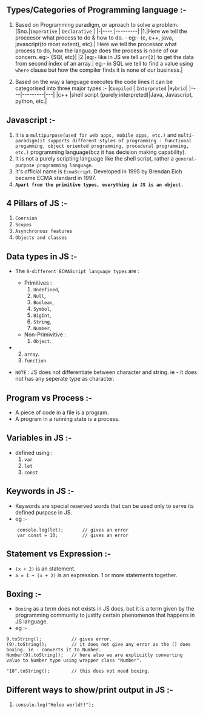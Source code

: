 [](#intro)

## Types/Categories of Programming language :-

1.  Based on Programming paradigm, or aproach to solve a problem.
    |Sno.|`Imperative` | `Declarative` |
    |-|---- |---------|
    |1.|Here we tell the proceesor what process to do & how to do. - eg:- {c, c++, java, javascript(to most extent), etc}.| Here we tell the processor what process to do, how the language does the process is none of our concern. eg:- {SQl, etc}|
    |2.|eg:- like in JS we tell `arr[2]` to get the data from second index of an array.| eg:- in SQL we tell to find a value using `where` clause but how the compiler finds it is none of our business.|

2.  Based on the way a language executes the code lines it can be categorised into three major types :-
    |`Compiled` | `Interpreted` |`Hybrid`|
    |----|---------|---|
    |c++ |shell script (purely interpreted)|Java, Javascript, python, etc.|

## Javascript :-

1. It is a `multipurpose(used for web apps, mobile apps, etc.)` and `multi-paradigm(it supports different styles of programming - functional progamming, object oriented programming, procedural programming, etc.)` programming language(bcz it has decision making capability).
2. It is not a purely scripting language like the shell script, rather a `general-purpose programming language`.
3. It's official name is `EcmaScript`. Developed in 1995 by Brendan Eich became ECMA standard in 1997.
4. **`Apart from the primitive types, everything in JS is an object.`**

## 4 Pillars of JS :-

1. `Coersion`
2. `Scopes`
3. `Asynchronous features`
4. `Objects and classes`

## Data types in JS :-

-   The `8-different ECMAScript language types` are :

    -   Primitives :
        1. `Undefined`,
        2. `Null`,
        3. `Boolean`,
        4. `Symbol`,
        5. `BigInt`,
        6. `String`,
        7. `Number`,
    -   Non-Primivitive :
        1. `Object`.

-   2.  `array`.
    3.  `function`.

-   `NOTE` : JS does not differentiate between character and string. ie - it does not has any seperate type as character.

## Program vs Process :-

-   A piece of code in a file is a program.
-   A program in a running state is a process.

## Variables in JS :-

-   defined using :
    1. `var`
    2. `let`
    3. `const`

## Keywords in JS :-

-   Keywords are special reserved words that can be used only to serve its defined purpose in JS.
-   eg :-

```JS
    console.log(let);       // gives an error
    var const = 10;         // gives an error
```

## Statement vs Expression :-

-   `(x + 2)` is an statement.
-   `a = 1 + (x + 2)` is an expression. 1 or more statements together.

## Boxing :-

-   `Boxing` as a term does not exists in JS docs, but it is a term given by the programming community to justify certain phenomenon that happens in JS language.
-   eg :-

```JS
9.toString();           // gives error.
(9).toString();         // it does not give any error as the () does boxing. ie - converts it to Number.
Number(9).toString();   // here also we are explicitly converting value to Number type using wrapper class "Number".

"10".toString();        // this does not need boxing.
```

## Different ways to show/print output in JS :-

1. `console.log("Heloo world!!");`
